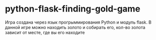 # python-flask-finding-gold-game
Игра создана через язык прогрыммирования Python и модуль flask. В данной игре можно находить золото и собирать его, кол-во золота зависит от месте, где вы его находите